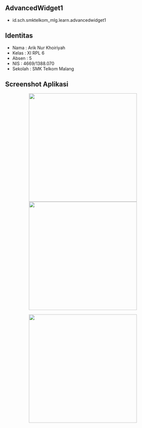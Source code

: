 ## AdvancedWidget1
* id.sch.smktelkom_mlg.learn.advancedwidget1

## Identitas
* Nama  : Arik Nur Khoiriyah
* Kelas : XI RPL 6
* Absen : 5
* NIS   : 4669/1388.070
* Sekolah : SMK Telkom Malang

## Screenshot Aplikasi
<p align="center">
  <img src="http://i66.tinypic.com/35bv7gz.jpg" width="350"/>
  <img src="http://i65.tinypic.com/10cvh3o.jpg" width="350"/>
</p>
<p align="center">
  <img src="http://i65.tinypic.com/lwkeu.jpg" width="350"/>
</p>
